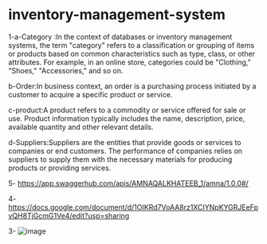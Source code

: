 # inventory-management-system
1-a-Category :In the context of databases or inventory management systems, the term "category" refers to a classification or grouping of items or products based on common characteristics such as type, class, or other attributes. For example, in an online store, categories could be "Clothing," "Shoes," "Accessories," and so on.


b-Order:In business context, an order is a purchasing process initiated by a customer to acquire a specific product or service.


c-product:A product refers to a commodity or service offered for sale or use.
Product information typically includes the name, description, price, available quantity and other relevant details.


d-Suppliers:Suppliers are the entities that provide goods or services to companies or end customers.
The performance of companies relies on suppliers to supply them with the necessary materials for producing products or providing services.


5- https://app.swaggerhub.com/apis/AMNAQALKHATEEB_1/amna/1.0.0#/


4- https://docs.google.com/document/d/1OIKRd7VoAA8rz1XCIYNpKYGRJEeFpvQH8TjGcmG1Ve4/edit?usp=sharing

3- ![image](https://github.com/Amna-Alkhateeb/inventory-management-system/assets/140759891/c983b395-755d-4a45-93bb-f0fb06906ab2)
